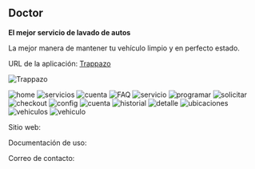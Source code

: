 ## Doctor
**El mejor servicio de lavado de autos**

La mejor manera de mantener tu vehículo limpio y en perfecto estado.

URL de la aplicación: [Trappazo](https://play.google.com/store/apps/details?id=mx.trappazo.app&hl=es-419)

![Trappazo](https://apps.ikonlab.mx/trappazo/trappazo.png)

![home](https://apps.ikonlab.mx/trappazo/home.jpg)
![servicios](https://apps.ikonlab.mx/trappazo/servicios.jpg)
![cuenta](https://apps.ikonlab.mx/trappazo/cuenta.jpg)
![FAQ](https://apps.ikonlab.mx/trappazo/faq.jpg)
![servicio](https://apps.ikonlab.mx/trappazo/servicio.jpg)
![programar](https://apps.ikonlab.mx/trappazo/programar.jpg)
![solicitar](https://apps.ikonlab.mx/trappazo/solicitar.jpg)
![checkout](https://apps.ikonlab.mx/trappazo/checkout.jpg)
![config](https://apps.ikonlab.mx/trappazo/config.jpg)
![cuenta](https://apps.ikonlab.mx/trappazo/cuenta.jpg)
![historial](https://apps.ikonlab.mx/trappazo/historial.jpg)
![detalle](https://apps.ikonlab.mx/trappazo/detalle.jpg)
![ubicaciones](https://apps.ikonlab.mx/trappazo/ubicaciones.jpg)
![vehiculos](https://apps.ikonlab.mx/trappazo/vehiculos.jpg)
![vehiculo](https://apps.ikonlab.mx/trappazo/vehiculo.jpg)

Sitio web: 

Documentación de uso: 

Correo de contacto: 
